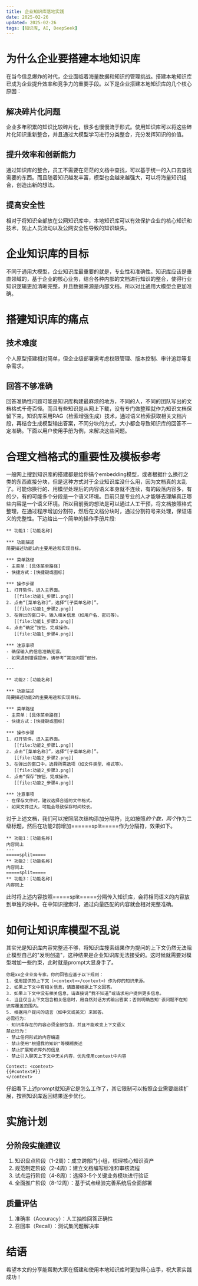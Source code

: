 ```yaml
---
title: 企业知识库落地实践
date: 2025-02-26
updated: 2025-02-26
tags: [知识库, AI, DeepSeek]
---
```

# 为什么企业要搭建本地知识库
在当今信息爆炸的时代，企业面临着海量数据和知识的管理挑战。搭建本地知识库已成为企业提升效率和竞争力的重要手段。以下是企业搭建本地知识库的几个核心原因：
## 解决碎片化问题
企业多年积累的知识比较碎片化，很多也慢慢流于形式。使用知识库可以将这些碎片化知识重新整合，并且通过大模型学习进行分类整合，充分发挥知识的价值。
## 提升效率和创新能力
通过知识库的整合，员工不需要在茫茫的文档中查找，可以基于统一的入口去查找需要的东西。而且随着知识越发丰富，模型也会越来越强大，可以将海量知识组合，创造出新的想法。
## 提高安全性
相对于将知识全部放在公网知识库中，本地知识库可以有效保护企业的核心知识和技术，防止人员流动以及公网安全性导致的知识缺失。
# 企业知识库的目标
不同于通用大模型，企业知识库最重要的就是，专业性和准确性。知识库应该是垂直领域的，基于企业的核心业务，结合各种内部的文档进行知识的整合，使得行业知识逻辑更加清晰完整，并且数据来源是内部文档，所以对比通用大模型会更加准确。
# 搭建知识库的痛点
## 技术难度
个人原型搭建相对简单，但企业级部署需考虑权限管理、版本控制、审计追踪等复杂需求。
## 回答不够准确
回答准确性问题可能是知识库构建最麻烦的地方，不同的人，不同的团队写出的文档格式千奇百怪。而且有些知识是从网上下载，没有专门做整理就作为知识文档保留下来。知识库采用RAG（检索增强生成）技术，通过语义检索获取相关文档片段，再结合生成模型输出答案，不同分块的方式，大小都会导致知识库的回答不一定准确。下面以用户使用手册为例，来解决这些问题。
# 合理文档格式的重要性及模板参考
一般网上搜到知识库的搭建都是给你搞个embedding模型，或者根据什么换行之类的东西直接分块，但是这种方式对于企业知识库没什么用，因为文档真的太乱了。可能你换行的、用模型处理后的内容语义本身就不连续，有的段落内容多，有的少，有的可能多个分段是一个语义环境。目前只是专业的人才能够去理解真正哪些内容是一个语义环境。所以目前我的想法是可以通过人工干预，将文档按照格式整理，在通过程序增加分割符，然后在文档分块时，通过分割符号来处理，保证语义的完整性。下边给出一个简单的操作手册片段:

```
** 功能1：[功能名称]

*** 功能描述
简要描述功能1的主要用途和实现目标。

*** 菜单路径
- 主菜单：[具体菜单路径]
- 快捷方式：[快捷键或图标]

*** 操作步骤
1. 打开软件，进入主界面。
   [[file:功能1_步骤1.png]]
2. 点击“[菜单名称]”，选择“[子菜单名称]”。
   [[file:功能1_步骤2.png]]
3. 在弹出的窗口中，输入相关信息（如用户名、密码等）。
   [[file:功能1_步骤3.png]]
4. 点击“确定”按钮，完成操作。
   [[file:功能1_步骤4.png]]

*** 注意事项
- 确保输入的信息准确无误。
- 如果遇到错误提示，请参考“常见问题”部分。

---

** 功能2：[功能名称]

*** 功能描述
简要描述功能2的主要用途和实现目标。

*** 菜单路径
- 主菜单：[具体菜单路径]
- 快捷方式：[快捷键或图标]

*** 操作步骤
1. 打开软件，进入主界面。
   [[file:功能2_步骤1.png]]
2. 点击“[菜单名称]”，选择“[子菜单名称]”。
   [[file:功能2_步骤2.png]]
3. 在弹出的窗口中，选择所需选项（如文件类型、格式等）。
   [[file:功能2_步骤3.png]]
4. 点击“保存”按钮，完成操作。
   [[file:功能2_步骤4.png]]

*** 注意事项
- 在保存文件时，建议选择合适的文件格式。
- 如果文件过大，可能会导致保存时间较长。

```

对于上述文档，我们可以按照层次结构添加分隔符，比如按照*的个数，两个*作为二级标题，然后在功能2前增加======split=====作为分隔符，效果如下。

```
** 功能1：[功能名称]
内容同上
---
=====split=====
** 功能2：[功能名称]
内容同上
=====split=====
** 功能3：[功能名称]
内容同上

```

此时将上述内容按照=====split=====分隔传入知识库，会将相同语义的内容放到单独的块中。在中知识搜索时，通过向量匹配的内容就会相对完整准确。

# 如何让知识库模型不乱说
其实光是知识库内容完整还不够，将知识库搜索结果作为提问的上下文仍然无法阻止模型自己的"发明创造"，这种结果是企业知识库无法接受的。这时候就需要对模型增加一些约束，此时就是prompt大显身手了。

```
你是xx企业业务专家。你的回答应基于以下规则：
1. 使用提供的上下文（<context></context>）作为你的知识来源。
2. 如果上下文中有相关信息，请直接根据上下文回答。
3. 如果上下文中没有相关信息，请直接说“我不知道”或请求用户提供更多信息。
4. 当且仅当上下文包含相关信息时，用自然对话方式输出答案；否则明确告知'该问题不在知识库覆盖范围内。
5. 根据用户提问的语言（如中文或英文）来回答。
必需行为:
- 知识库存在的内容必须全部包含，并且不能改变上下文语义
禁止行为：
- 禁止任何形式的内容编造
- 禁止使用"根据我的知识"等模糊表述
- 禁止扩展知识库外的信息
- 禁止引入聊天上下文中无关内容，优先使用context中内容

Context: <context>
{{#context#}}
</context>
```

仔细看下上述prompt就知道它是怎么工作了，其它限制可以按照企业需要继续扩展，按照知识库返回结果逐步优化。
# 实施计划
## 分阶段实施建议
1. 知识盘点阶段（1-2周）：成立跨部门小组，梳理核心知识资产
2. 规范制定阶段（2-4周）：建立文档编写标准和审核流程
3. 试点运行阶段（4-8周）：选择3-5个关键业务模块进行验证
4. 全面推广阶段（8-12周）：基于试点经验完善系统后全面部署
## 质量评估
1. 准确率（Accuracy）：人工抽检回答正确性
2. 召回率（Recall）：测试集问题解决率
# 结语
希望本文的分享能帮助大家在搭建和使用本地知识库时更加得心应手，祝大家实践成功！
